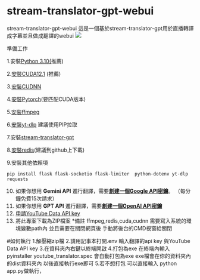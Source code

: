 # stream-translator-gpt-webui
stream-translator-gpt-webui
這是一個基於stream-translator-gpt用於直播轉譯成字幕並且做成翻譯的webui
![](https://cdn.discordapp.com/attachments/1102904709532098610/1268862352925921384/Clip_2024-08-02_17-24-40.png?ex=66adf7a7&is=66aca627&hm=a7b139f731f73aa51307dc2af91bbd1e9a2b6976e5f33be6c0b4203b734d3dff&)

準備工作

1.安裝[Python 3.10(](https://www.python.org/downloads/release/python-3100/)推薦)

2.[安裝CUDA12.1](https://cangmang.xyz/articles/1682852371010) (推薦)

3.[安裝CUDNN](https://cangmang.xyz/articles/1682852371010%29)

4.[安裝Pytorch](https://pytorch.org/get-started/locally/)(要匹配CUDA版本)

5.[安裝ffmpeg](https://ffmpeg.org/download.html)

6.[安裝yt-dlp](https://github.com/yt-dlp/yt-dlp) 建議使用PIP拉取

7.安裝[stream-translator-gpt](https://github.com/ionic-bond/stream-translator-gpt/blob/main/README_CN.md)

8.[安裝redis](https://github.com/tporadowski/redis/releases)(建議到github上下載)

9.安裝其他依賴項

    pip install flask flask-socketio flask-limiter  python-dotenv yt-dlp requests

10.  如果你想用  **Gemini API**  進行翻譯，需要[**創建一個Google API密鑰**](https://aistudio.google.com/app/apikey)。 （每分鐘免費15次請求）
11.  如果你想用    **GPT API**  進行翻譯，需要[**創建一個OpenAI API密鑰**](https://platform.openai.com/api-keys)
12. [申請YouTube Data API key](https://gg90052.github.io/blog/yt_api_key/)
13. 將此專案下載為ZIP檔案
*備註
ffmpeg,redis,cuda,cudnn 需要寫入系統的環境變數path內
並且需要在關閉網頁後 手動將後台的CMD視窗給關閉


#如何執行 
1.解壓縮zip檔
2.請用記事本打開.env 輸入翻譯的api key 與YouTube Data API key 
3.在資料夾內右鍵以終端開啟
4.打包為exe 在終端內輸入pyinstaller youtube_translator.spec 會自動打包為exe exe檔會在你的資料夾內的dist資料夾內 以後直接執行exe即可
5.若不想打包 可以直接輸入 python app.py做執行，




